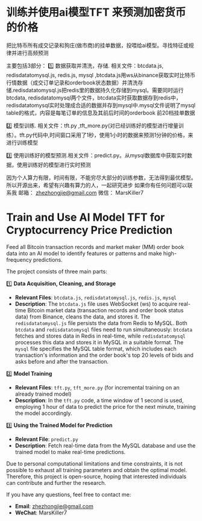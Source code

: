 # 训练并使用ai模型TFT 来预测加密货币的价格
把比特币所有成交记录和狗庄(做市商)的挂单数据，投喂给ai模型。寻找特征或规律并进行高频预测

主要包括3部分：
1️⃣ 数据获取并清洗，存储. 相关文件：btcdata.js, redisdatatomysql.js, redis.js, mysql ,btcdata.js用ws从binance获取实时比特币行情数据（成交订单记录和orderbook状态数据）并清洗存储.redisdatatomysql.js把redis里的数据持久化存储到mysql。需要同时运行btcdata, redisdatatomysql两个文件，btcdata实时获取数据存到redis中，redisdatatomysql实时处理成合适的数据并存到mysql中.mysql文件说明了mysql table的格式，内容是每笔订单的信息及其前后时间的orderbook 前20档挂单数据

2️⃣ 模型训练. 相关文件：tft.py ,tft_more.py(对已经训练好的模型进行增量训练）。tft.py代码中,时间窗口采用了1秒，使用1小时的数据来预测1分钟的价格，来进行训练模型

3️⃣ 使用训练好的模型预测.相关文件：predict.py。从mysql数据库中获取实时数据，使用训练好的模型进行实时预测

因为个人算力有限，时间有限，不能穷尽大部分的训练参数，无法得到最优模型。所以开源出来，希望有兴趣有算力的人，一起研究进步
如果你有任何问题可以联系我
邮箱： zhezhongjie@gmail.com
微信： MarsKiller7


# Train and Use AI Model TFT for Cryptocurrency Price Prediction

Feed all Bitcoin transaction records and market maker (MM) order book data into an AI model to identify features or patterns and make high-frequency predictions.

The project consists of three main parts:

1️⃣ **Data Acquisition, Cleaning, and Storage**
   - **Relevant Files**: `btcdata.js`, `redisdatatomysql.js`, `redis.js`, `mysql`
   - **Description**: The `btcdata.js` file uses WebSocket (ws) to acquire real-time Bitcoin market data (transaction records and order book status data) from Binance, cleans the data, and stores it. The `redisdatatomysql.js` file persists the data from Redis to MySQL. Both `btcdata` and `redisdatatomysql` files need to run simultaneously: `btcdata` fetches and stores data in Redis in real-time, while `redisdatatomysql` processes this data and stores it in MySQL in a suitable format. The `mysql` file specifies the MySQL table format, which includes each transaction's information and the order book's top 20 levels of bids and asks before and after the transaction.

2️⃣ **Model Training**
   - **Relevant Files**: `tft.py`, `tft_more.py` (for incremental training on an already trained model)
   - **Description**: In the `tft.py` code, a time window of 1 second is used, employing 1 hour of data to predict the price for the next minute, training the model accordingly.

3️⃣ **Using the Trained Model for Prediction**
   - **Relevant File**: `predict.py`
   - **Description**: Fetch real-time data from the MySQL database and use the trained model to make real-time predictions.

Due to personal computational limitations and time constraints, it is not possible to exhaust all training parameters and obtain the optimal model. Therefore, this project is open-source, hoping that interested individuals can contribute and further the research.

If you have any questions, feel free to contact me:
- **Email**: zhezhongjie@gmail.com
- **WeChat**: MarsKiller7



